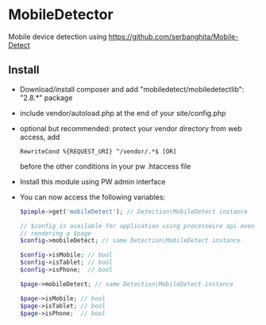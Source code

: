 # MobileDetector

Mobile device detection using https://github.com/serbanghita/Mobile-Detect

## Install

- Download/install composer and add "mobiledetect/mobiledetectlib": "2.8.*" package

- include vendor/autoload.php at the end of your site/config.php

- optional but recommended: protect your vendor directory from web access, add
    ```
    RewriteCond %{REQUEST_URI} ^/vendor/.*$ [OR]
    ```
    before the other conditions in your pw .htaccess file

- Install this module using PW admin interface

- You can now access the following variables:

    ```php
    $pimple->get('mobileDetect'); // Detection\MobileDetect instance

    // $config is available for application using processwire api even if not
    // rendering a $page
    $config->mobileDetect; // same Detection\MobileDetect instance

    $config->isMobile; // bool
    $config->isTablet; // bool
    $config->isPhone;  // bool

    $page->mobileDetect; // same Detection\MobileDetect instance

    $page->isMobile; // bool
    $page->isTablet; // bool
    $page->isPhone;  // bool
    ```

